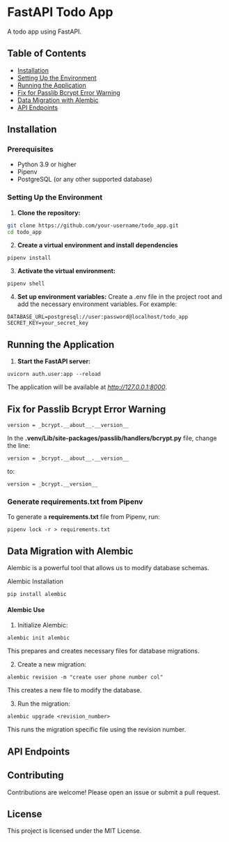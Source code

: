# FastAPI Todo App

A todo app using FastAPI.

## Table of Contents

-   [Installation](#installation)
-   [Setting Up the Environment](#setting-up-the-environment)
-   [Running the Application](#running-the-application)
-   [Fix for Passlib Bcrypt Error Warning](#fix-for-passlib-bcrypt-error-warning)
-   [Data Migration with Alembic](#data-migration-with-alembic)
-   [API Endpoints](#api-endpoints)

## Installation

### Prerequisites

-   Python 3.9 or higher
-   Pipenv
-   PostgreSQL (or any other supported database)

### Setting Up the Environment

1. **Clone the repository:**

```sh
git clone https://github.com/your-username/todo_app.git
cd todo_app
```

2. **Create a virtual environment and install dependencies**

```
pipenv install
```

3. **Activate the virtual environment:**

```
pipenv shell
```

4. **Set up environment variables:**
   Create a .env file in the project root and add the necessary environment variables. For example:

```
DATABASE_URL=postgresql://user:password@localhost/todo_app
SECRET_KEY=your_secret_key
```

## Running the Application

1. **Start the FastAPI server:**

```
uvicorn auth.user:app --reload
```

The application will be available at *http://127.0.0.1:8000*.

## Fix for Passlib Bcrypt Error Warning

```
version = _bcrypt.__about__.__version__
```

In the **.venv/Lib/site-packages/passlib/handlers/bcrypt.py** file, change the line:

```
version = _bcrypt.__about__.__version__
```

to:

```
version = _bcrypt.__version__
```

### Generate requirements.txt from Pipenv

To generate a **requirements.txt** file from Pipenv, run:

```
pipenv lock -r > requirements.txt
```

## Data Migration with Alembic

Alembic is a powerful tool that allows us to modify database schemas.

Alembic Installation

```
pip install alembic
```

#### Alembic Use

1. Initialize Alembic:

```
alembic init alembic
```

This prepares and creates necessary files for database migrations.

2. Create a new migration:

```
alembic revision -m "create user phone number col"
```

This creates a new file to modify the database.

3. Run the migration:

```
alembic upgrade <revision_number>
```

This runs the migration specific file using the revision number.

## API Endpoints

## Contributing

Contributions are welcome! Please open an issue or submit a pull request.

## License

This project is licensed under the MIT License.
